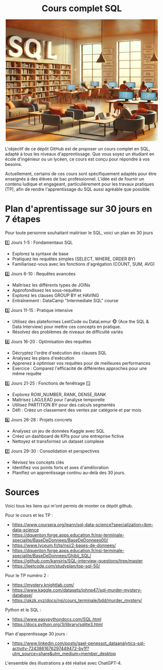 # <center> Cours complet SQL </center>

<p align="center">
    <img src="5. tp/images/sql_librairie.png" width="500" height="400">
</p>


L'objectif de ce dépôt GitHub est de proposer un cours complet en SQL, adapté à tous les niveaux d'apprentissage. Que vous soyez un étudiant en école d'ingénieur ou un lycéen, ce cours est conçu pour répondre à vos besoins.

Actuellement, certains de ces cours sont spécifiquement adaptés pour être enseignés à des élèves de bac professionnel. L'idée est de fournir un contenu ludique et engageant, particulièrement pour les travaux pratiques (TP), afin de rendre l'apprentissage du SQL aussi agréable que possible. 

# Plan d'aprentissage sur 30 jours en 7 étapes 

Pour toute personne souhaitant maitriser le SQL, voici un plan en 30 jours

1️⃣ Jours 1-5 : Fondamentaux SQL
- Explorez la syntaxe de base
- Pratiquez les requêtes simples (SELECT, WHERE, ORDER BY)
- Familiarisez-vous avec les fonctions d'agrégation (COUNT, SUM, AVG) 

2️⃣ Jours 6-10 : Requêtes avancées
- Maîtrisez les différents types de JOINs
- Approfondissez les sous-requêtes
- Explorez les clauses GROUP BY et HAVING 
- Entraînement : DataCamp "Intermediate SQL" course

3️⃣ Jours 11-15 : Pratique intensive
- Utilisez des plateformes LeetCode ou DataLemur 🐵 (Ace the SQL & Data Interview) pour mettre ces concepts en pratique. 
- Résolvez des problèmes de niveaux de difficulté variés

4️⃣ Jours 16-20 : Optimisation des requêtes
- Décryptez l'ordre d'exécution des clauses SQL
- Analysez les plans d'exécution
- Apprenez à optimiser vos requêtes pour de meilleures performances 
- Exercice : Comparez l'efficacité de différentes approches pour une même requête

5️⃣ Jours 21-25 : Fonctions de fenêtrage 🪟
- Explorez ROW_NUMBER, RANK, DENSE_RANK
- Maîtrisez LAG/LEAD pour l'analyse temporelle
- Utilisez PARTITION BY pour des calculs segmentés 
- Défi : Créez un classement des ventes par catégorie et par mois

6️⃣ Jours 26-28 : Projets concrets
- Analysez un jeu de données Kaggle avec SQL
- Créez un dashboard de KPIs pour une entreprise fictive
- Nettoyez et transformez un dataset complexe

7️⃣ Jours 29-30 : Consolidation et perspectives
- Révisez les concepts clés
- Identifiez vos points forts et axes d'amélioration
- Planifiez un apprentissage continu au-delà des 30 jours.


# Sources

Voici tous les liens qui m'ont permis de monter ce dépôt github. 

Pour le cours et les TP :
- https://www.coursera.org/learn/sql-data-science?specialization=ibm-data-science
- https://dquenton.forge.apps.education.fr/nsi-terminale-specialite/BaseDeDonnees/BaseDeDonnees00/
- https://www.lyceum.fr/tg/nsi/2-bases-de-donnees/
- https://dquenton.forge.apps.education.fr/nsi-terminale-specialite/BaseDeDonnees/Ghibli_SQL/
- https://github.com/kansiris/SQL-interview-questions/tree/master
- https://leetcode.com/studyplan/top-sql-50/

Pour le TP numéro 2 : 
- https://mystery.knightlab.com/
- https://www.kaggle.com/datasets/johnp47/sql-murder-mystery-database/
- https://qkzk.xyz/docs/nsi/cours_terminale/bdd/murder_mystery/

Python et le SQL : 
- https://www.easypythondocs.com/SQL.html
- https://docs.python.org/3/library/sqlite3.html

Plan d'apprentissage 30 jours :
- https://www.linkedin.com/posts/gael-penessot_dataanalytics-sql-activity-7243861676297449472-by1f?utm_source=share&utm_medium=member_desktop

L'ensemble des illustrations a été réalisé avec ChatGPT-4.
